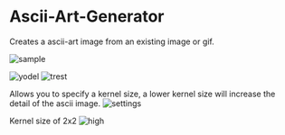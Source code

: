# Ascii-Art-Generator
Creates a ascii-art image from an existing image or gif.


![sample](https://user-images.githubusercontent.com/79473529/156040341-ef07d41f-fb88-49f7-a60e-ad0404a02abf.png)



![yodel](https://user-images.githubusercontent.com/79473529/156041229-a6a56cb3-6cd7-43f7-b30a-28b2a6415ab2.gif)
![trest](https://user-images.githubusercontent.com/79473529/156041241-f021ed8c-7355-421b-b94c-efafa95c3f80.gif)



Allows you to specify a kernel size, a lower kernel size will increase the detail of the ascii image.
![settings](https://user-images.githubusercontent.com/79473529/156041560-07db7824-8da4-4f07-a360-1054b92a15e6.png)

Kernel size of 2x2
![high](https://user-images.githubusercontent.com/79473529/156041821-70d257e5-f938-46e5-b8bf-65f68460f1e9.gif)
